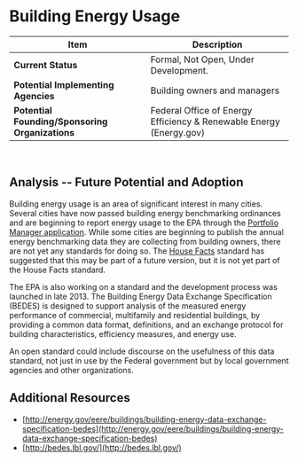 # Building Energy Usage
| Item | Description |
| --- | --- |
| **Current Status** | Formal, Not Open, Under Development. |
| **Potential Implementing Agencies** | Building owners and managers |
| **Potential Founding/Sponsoring Organizations** | Federal Office of Energy Efficiency &amp; Renewable Energy (Energy.gov) |
<br>

## Analysis -- Future Potential and Adoption

Building energy usage is an area of significant interest in many cities. Several cities have now passed building energy benchmarking ordinances and are beginning to report energy usage to the EPA through the [Portfolio Manager application](https://www.energystar.gov/buildings/facility-owners-and-managers/existing-buildings/use-portfolio-manager). While some cities are beginning to publish the annual energy benchmarking data they are collecting from building owners, there are not yet any standards for doing so. The [House Facts](../../standards/domain_specific_standards/house_facts.md) standard has suggested that this may be part of a future version, but it is not yet part of the House Facts standard.

The EPA is also working on a standard and the development process was launched in late 2013\. The Building Energy Data Exchange Specification (BEDES) is designed to support analysis of the measured energy performance of commercial, multifamily and residential buildings, by providing a common data format, definitions, and an exchange protocol for building characteristics, efficiency measures, and energy use.

An open standard could include discourse on the usefulness of this data standard, not just in use by the Federal government but by local government agencies and other organizations.

## Additional Resources

*   [http://energy.gov/eere/buildings/building-energy-data-exchange-specification-bedes](http://energy.gov/eere/buildings/building-energy-data-exchange-specification-bedes)
*   [http://bedes.lbl.gov/](http://bedes.lbl.gov/)
